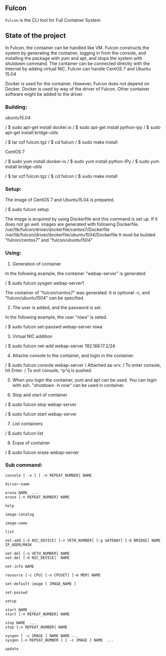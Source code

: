 ## Fulcon

`Fulcon` is the CLI tool for Full Container System

## State of the project

In Fulcon, the container can be handled like VM. 
Fulcon constructs the system by generating the container, logging in 
from the console, and installing the package with yum and apt, and stops 
the system with shutdown command. The container can be connected directly with 
the Internet by adding virtual NIC. 
Fulcon can handle CentOS 7 and Ubuntu 15.04

Docker is used for the container. However, Fulcon does not depend on Docker. 
Docker is used by way of the driver of Fulcon. 
Other container software might be added to the driver. 

### Building:

ubuntu15.04

/ $ sudo apt-get install docker.io
/ $ sudo apt-get install python-ipy
/ $ sudo apt-get install bridge-utils

/ $ tar xzf fulcon.tgz
/ $ cd fulcon
/ $ sudo make install

CentOS 7

/ $ sudo yum install docker-io
/ $ sudo yum install python-IPy
/ $ sudo yum install bridge-utils

/ $ tar xzf fulcon.tgz
/ $ cd fulcon
/ $ sudo make install

### Setup:

The image of CentOS 7 and Ubuntu15.04 is prepared. 

/ $ sudo fulcon setup

The image is acquired by using Dockerfile and this command is set up. 
If it does not go well. images are generated with following Dockerfile. 
	/var/lib/fulcon/driver/dockerfile/centos7/Dockerfile
	/var/lib/fulcon/driver/dockerfile/ubuntu1504/Dockerfile
It must be builded "fulcon/centos7" and "fulcon/ubuntu1504"

### Using:

1. Generation of container

In the following example, the container "webap-server" is generated. 

/ $ sudo fulcon sysgen webap-server1

The container of "fulcon/centos7" was generated. 
It is optional -c, and "fulcon/ubuntu1504" can be specified. 

2. The user is added, and the password is set. 

In the following example, the user "niwa" is seted.

/ $ sudo fulcon set-passwd webap-server niwa

3. Virtual NIC addition

/ $ sudo fulcon net-add webap-server 192.168.17.2/24


4. Attache console to the container, and login in the container. 

/ $ sudo fulcon console webap-server
/ Attached aa-srv.
/ To enter console, hit Enter.
/ To exit console, ^p^q is pushed.

5. When you login the container, yum and apt can be used. 
   You can login with ssh. 
   "shutdown -h now" can be used in container.

6. Stop and start of container

/ $ sudo fulcon stop webap-server

/ $ sudo fulcon start webap-server

7. List containers

/ $ sudo fulcon list 

8. Erase of container

/ $ sudo fulcon erase webap-server


### Sub command:

	console [ -x ] [ -n REPEAT_NUMBER] NAME

	dirver-name

	erase NAME  ...
	erase [-n REPEAT_NUMBER] NAME

	help

	image-catalog

	image-name

	list 

	net-add [-d NIC_DEVICE] [-n VETH_NUMBER] [-g GATEWAY] [-b BRIDGE] NAME IP_ADDR/MASK

	net-del [-n VETH_NUMBER] NAME
	net-del [-d NIC_DEVICE]  NAME

	net-info NAME

	resource [-c CPU] [-n CPUSET] [-m MEM] NAME 

	set-default-image [ IMAGE_NAME ]

	set-passwd

	setup

	start NAME ...
	start [-n REPEAT_NUMBER] NAME

	stop NAME  ...
	stop [-n REPEAT_NUMBER] NAME

	sysgen [ -c IMAGE ] NAME NAME ...
	sysgen [-n REPEAT_NUMBER ] [ -c IMAGE ] NAME  ...

	update



```


